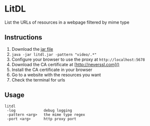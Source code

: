 # LitDL
List the URLs of resources in a webpage filtered by mime type

## Instructions
1. Download the [jar file]()
2. `java -jar litdl.jar -pattern "video/.*"`
3. Configure your browser to use the proxy at `http://localhost:5678`
4. Download the CA certificate at [http://neverssl.com]()
5. Install the CA certificate in your browser
6. Go to a website with the resources you want
7. Check the terminal for urls

## Usage
```
litdl
 -log             debug logging
 -pattern <arg>   the mime type regex
 -port <arg>      http proxy port
 ```